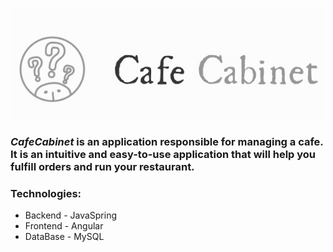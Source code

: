 ![CafeCabinet Logo](CafeCabinet.jpg)

### *CafeCabinet* is an application responsible for managing a cafe. It is an intuitive and easy-to-use application that will help you fulfill orders and run your restaurant.

### Technologies:
- Backend - JavaSpring
- Frontend - Angular
- DataBase - MySQL


